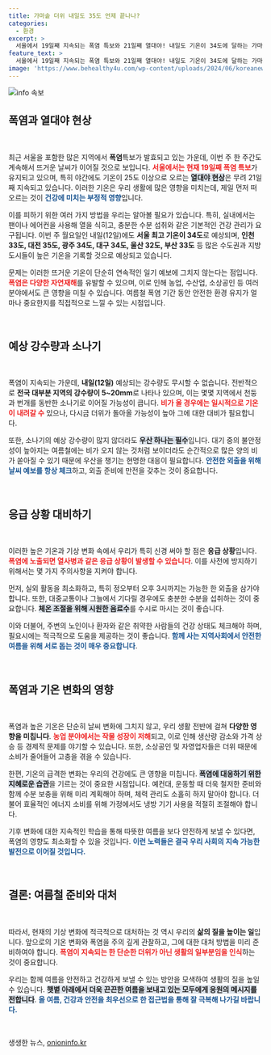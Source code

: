 ```yaml
---
title: 가마솥 더위 내일도 35도 언제 끝나나?
categories:
  - 환경
excerpt: >
  서울에서 19일째 지속되는 폭염 특보와 21일째 열대야! 내일도 기온이 34도에 달하는 가마솥 더위가 계속됩니다. 소나기 예보도 있으니 우산 챙기는 것이 필수!
feature_text: >
  서울에서 19일째 지속되는 폭염 특보와 21일째 열대야! 내일도 기온이 34도에 달하는 가마솥 더위가 계속됩니다. 소나기 예보도 있으니 우산 챙기는 것이 필수!
image: 'https://www.behealthy4u.com/wp-content/uploads/2024/06/koreanews.jpg'
---
```


<p><img src="https://www.behealthy4u.com/wp-content/uploads/2024/06/koreanews.jpg" alt="info 속보" /></p>

<h2 data-ke-size="size26">폭염과 열대야 현상</h2>

<p data-ke-size="size16">&nbsp;</p>

<p>최근 서울을 포함한 많은 지역에서 <b>폭염</b>특보가 발효되고 있는 가운데, 이번 주 한 주간도 계속해서 뜨거운 날씨가 이어질 것으로 보입니다. <b><span style="color: #ee2323;">서울에서는 현재 19일째 폭염 특보</span></b>가 유지되고 있으며, 특히 야간에도 기온이 25도 이상으로 오르는 <b><span style="background-color: #21538527;">열대야 현상</span></b>은 무려 21일째 지속되고 있습니다. 이러한 기온은 우리 생활에 많은 영향을 미치는데, 제일 먼저 떠오르는 것이 <b><span style="color: #1a5490;">건강에 미치는 부정적 영향</span></b>입니다. </p>

<p>이를 피하기 위한 여러 가지 방법을 우리는 알아볼 필요가 있습니다. 특히, 실내에서는 팬이나 에어컨을 사용해 열을 식히고, 충분한 수분 섭취와 같은 기본적인 건강 관리가 요구됩니다. 이번 주 월요일인 내일(12일)에도 <b>서울 최고 기온이 34도</b>로 예상되며, <b>인천 33도, 대전 35도, 광주 34도, 대구 34도, 울산 32도, 부산 33도</b> 등 많은 수도권과 지방 도시들이 높은 기온을 기록할 것으로 예상되고 있습니다. </p>

<p>문제는 이러한 뜨거운 기온이 단순히 연속적인 일기 예보에 그치지 않는다는 점입니다. <b><span style="color: #ee2323;">폭염은 다양한 자연재해</span></b>를 유발할 수 있으며, 이로 인해 농업, 수산업, 소상공인 등 여러 분야에서도 큰 영향을 미칠 수 있습니다. 여름철 폭염 기간 동안 안전한 환경 유지가 얼마나 중요한지를 직접적으로 느낄 수 있는 시점입니다.</p>

<p data-ke-size="size16">&nbsp;</p>

<h2 data-ke-size="size26">예상 강수량과 소나기</h2>

<p data-ke-size="size16">&nbsp;</p>

<p>폭염이 지속되는 가운데, <b>내일(12일)</b> 예상되는 강수량도 무시할 수 없습니다. 전반적으로 <b>전국 대부분 지역의 강수량이 5~20mm</b>로 나타나 있으며, 이는 몇몇 지역에서 천둥과 번개를 동반한 소나기로 이어질 가능성이 큽니다. <b><span style="color: #ee2323;">비가 올 경우에는 일시적으로 기온이 내려갈 수</span></b> 있으나, 다시금 더위가 돌아올 가능성이 높아 그에 대한 대비가 필요합니다.</p>

<p>또한, 소나기의 예상 강수량이 많지 않더라도 <b><span style="background-color: #21538527;">우산 하나는 필수</span></b>입니다. 대기 중의 불안정성이 높아지는 여름철에는 비가 오지 않는 것처럼 보이더라도 순간적으로 많은 양의 비가 쏟아질 수 있기 때문에 우산을 챙기는 현명한 대응이 필요합니다. <b><span style="color: #1a5490;">안전한 외출을 위해 날씨 예보를 항상 체크</span></b>하고, 외출 준비에 만전을 갖추는 것이 중요합니다.</p>

<p data-ke-size="size16">&nbsp;</p>

<h2 data-ke-size="size26">응급 상황 대비하기</h2>

<p data-ke-size="size16">&nbsp;</p>

<p>이러한 높은 기온과 기상 변화 속에서 우리가 특히 신경 써야 할 점은 <b>응급 상황</b>입니다. <b><span style="color: #ee2323;">폭염에 노출되면 열사병과 같은 응급 상황이 발생할 수 있습니다</span></b>. 이를 사전에 방지하기 위해서는 몇 가지 주의사항을 지켜야 합니다. </p>

<p>먼저, 실외 활동을 최소화하고, 특히 정오부터 오후 3시까지는 가능한 한 외출을 삼가야 합니다. 또한, 대중교통이나 그늘에서 기다릴 경우에도 충분한 수분을 섭취하는 것이 중요합니다. <b><span style="background-color: #21538527;">체온 조절을 위해 시원한 음료수</span></b>를 수시로 마시는 것이 좋습니다. </p>

<p>이와 더불어, 주변의 노인이나 환자와 같은 취약한 사람들의 건강 상태도 체크해야 하며, 필요시에는 적극적으로 도움을 제공하는 것이 좋습니다. <b><span style="color: #1a5490;">함께 사는 지역사회에서 안전한 여름을 위해 서로 돕는 것이 매우 중요합니다</span></b>.</p>

<p data-ke-size="size16">&nbsp;</p>

<h2 data-ke-size="size26">폭염과 기온 변화의 영향</h2>

<p data-ke-size="size16">&nbsp;</p>

<p>폭염과 높은 기온은 단순히 날씨 변화에 그치지 않고, 우리 생활 전반에 걸쳐 <b>다양한 영향을 미칩니다</b>. <b><span style="color: #ee2323;">농업 분야에서는 작물 성장이 저해</span></b>되고, 이로 인해 생산량 감소와 가격 상승 등 경제적 문제를 야기할 수 있습니다. 또한, 소상공인 및 자영업자들은 더위 때문에 소비가 줄어들어 고충을 겪을 수 있습니다. </p>

<p>한편, 기온의 급격한 변화는 우리의 건강에도 큰 영향을 미칩니다. <b><span style="background-color: #21538527;">폭염에 대응하기 위한 지혜로운 습관</span></b>을 기르는 것이 중요한 시점입니다. 예컨대, 운동할 때 더욱 철저한 준비와 함께 수분 보충을 위해 미리 계획해야 하며, 체력 관리도 소홀히 하지 말아야 합니다. 더불어 효율적인 에너지 소비를 위해 가정에서도 냉방 기기 사용을 적절히 조절해야 합니다.</p>

<p>기후 변화에 대한 지속적인 학습을 통해 따뜻한 여름을 보다 안전하게 보낼 수 있다면, 폭염의 영향도 최소화할 수 있을 것입니다. <b><span style="color: #1a5490;">이런 노력들은 결국 우리 사회의 지속 가능한 발전으로 이어질 것입니다.</span></b></p>

<p data-ke-size="size16">&nbsp;</p>

<h2 data-ke-size="size26">결론: 여름철 준비와 대처</h2>

<p data-ke-size="size16">&nbsp;</p>

<p>따라서, 현재의 기상 변화에 적극적으로 대처하는 것 역시 우리의 <b>삶의 질을 높이는 일</b>입니다. 앞으로의 기온 변화와 폭염을 주의 깊게 관찰하고, 그에 대한 대처 방법을 미리 준비하여야 합니다. <b><span style="color: #ee2323;">폭염이 지속되는 한 단순한 더위가 아닌 생활의 일부분임을 인식</span></b>하는 것이 중요합니다. </p>

<p>우리는 함께 여름을 안전하고 건강하게 보낼 수 있는 방안을 모색하여 생활의 질을 높일 수 있습니다. <b><span style="background-color: #21538527;">햇볕 아래에서 더욱 끈끈한 여름을 보내고 있는 모두에게 응원의 메시지를 전합니다</span></b>. <b><span style="color: #1a5490;">올 여름, 건강과 안전을 최우선으로 한 접근법을 통해 잘 극복해 나가길 바랍니다.</span></b></p>

<p data-ke-size="size16">&nbsp;</p>
생생한 뉴스, <a href="https://onioninfo.kr" rel="dofollow">onioninfo.kr</a>



